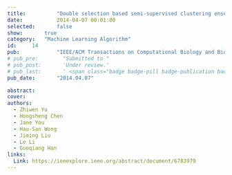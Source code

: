 ```yaml
---
title:          "Double selection based semi-supervised clustering ensemble for tumor clustering from gene expression profiles"
date:           2014-04-07 00:01:00
selected:       false
show:		true
category:	"Machine Learning Algorithm"
id:		14
pub:            "IEEE/ACM Transactions on Computational Biology and Bioinformatics"
# pub_pre:        "Submitted to "
# pub_post:       'Under review.'
# pub_last:       ' <span class="badge badge-pill badge-publication badge-success">Spotlight</span>'
pub_date:       "2014.04.07"

abstract:
cover:
authors:
  - Zhiwen Yu
  - Hongsheng Chen
  - Jane You
  - Hau-San Wong
  - Jiming Liu
  - Le Li
  - Guoqiang Han
links:
  Link: https://ieeexplore.ieee.org/abstract/document/6783979
---
```

